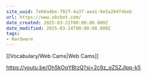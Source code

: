```yaml
---
site_uuid: 7e60a4be-702f-4a37-aea1-9e5a204f4beb
url: https://www.obsbot.com/
date_created: 2025-03-21T00:00:00.000Z
date_modified: 2025-03-24T00:00:00.000Z
tags:
- Hardware
---
```



[[Vocabulary/Web Cams|Web Cams]]


https://youtu.be/OhSkOqYBtzQ?si=2c9z_gZSZJIpp-k5